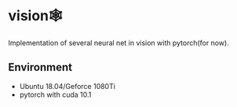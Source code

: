 # vision🕸️
Implementation of several neural net in vision with pytorch(for now).

## Environment
- Ubuntu 18.04/Geforce 1080Ti
- pytorch with cuda 10.1